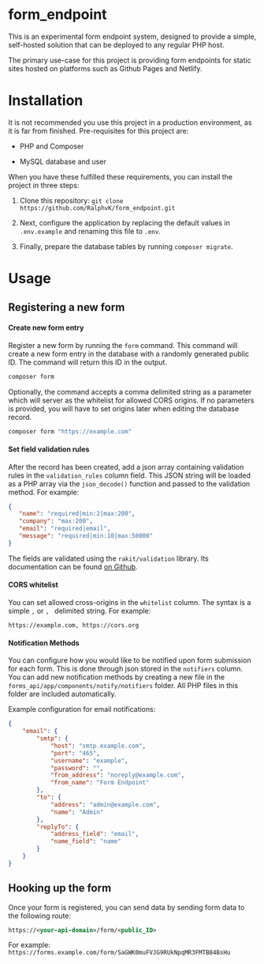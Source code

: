 # form_endpoint

This is an experimental form endpoint system, designed to provide a simple, self-hosted solution that can be deployed to any regular PHP host.

The primary use-case for this project is providing form endpoints for static sites hosted on platforms such as Github Pages and Netlify.

# Installation

It is not recommended you use this project in a production environment, as it is far from finished. Pre-requisites for this project are:

* PHP and Composer

* MySQL database and user

When you have these fulfilled these requirements, you can install the project in three steps:

1. Clone this repository: ```git clone https://github.com/RalphvK/form_endpoint.git```

2. Next, configure the application by replacing the default values in ```.env.example``` and renaming this file to ```.env```.

3. Finally, prepare the database tables by running ```composer migrate```.

# Usage

## Registering a new form

#### Create new form entry

Register a new form by running the ```form``` command. This command will create a new form entry in the database with a randomly generated public ID. The command will return this ID in the output.

```bash
composer form
```

Optionally, the command accepts a comma delimited string as a parameter which will server as the whitelist for allowed CORS origins. If no parameters is provided, you will have to set origins later when editing the database record.

```bash
composer form "https://example.com"
```

#### Set field validation rules

After the record has been created, add a json array containing validation rules in the ```validation_rules``` column field. This JSON string will be loaded as a PHP array via the ```json_decode()``` function and passed to the validation method. For example:

```json
{
   "name": "required|min:2|max:200",
   "company": "max:200",
   "email": "required|email",
   "message": "required|min:10|max:50000"
}
```

The fields are validated using the ```rakit/validation``` library. Its documentation can be found [on Github](https://github.com/rakit/validation).

#### CORS whitelist

You can set allowed cross-origins in the ```whitelist``` column. The syntax is a simple ```,``` or ```, ``` delimited string. For example:

```csv
https://example.com, https://cors.org
```

#### Notification Methods

You can configure how you would like to be notified upon form submission for each form. This is done through json stored in the ```notifiers``` column. You can add new notification methods by creating a new file in the ```forms_api/app/components/notify/notifiers``` folder. All PHP files in this folder are included automatically.

Example configuration for email notifications:

```json
{
    "email": {
        "smtp": {
            "host": "smtp.example.com",
            "port": "465",
            "username": "example",
            "password": "",
            "from_address": "noreply@example.com",
            "from_name": "Form Endpoint"
        },
        "to": {
            "address": "admin@example.com",
            "name": "Admin"
        },
        "replyTo": {
            "address_field": "email",
            "name_field": "name"
        }
    }
}
```

## Hooking up the form

Once your form is registered, you can send data by sending form data to the following route:

```xml
https://<your-api-domain>/form/<public_ID>
```

For example: ```https://forms.example.com/form/SaGWK0muFVJG9RUkNpqMR3FMTB84BsHu```
